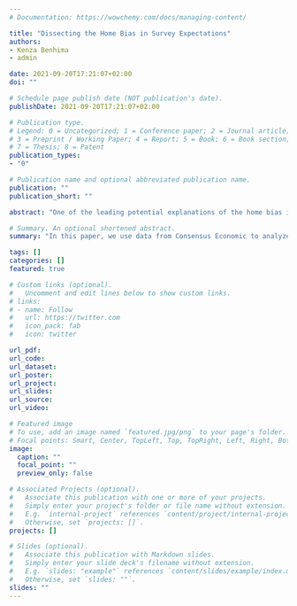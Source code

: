 ```yaml
---
# Documentation: https://wowchemy.com/docs/managing-content/

title: "Dissecting the Home Bias in Survey Expectations"
authors: 
- Kenza Benhima
- admin

date: 2021-09-20T17:21:07+02:00
doi: ""

# Schedule page publish date (NOT publication's date).
publishDate: 2021-09-20T17:21:07+02:00

# Publication type.
# Legend: 0 = Uncategorized; 1 = Conference paper; 2 = Journal article;
# 3 = Preprint / Working Paper; 4 = Report; 5 = Book; 6 = Book section;
# 7 = Thesis; 8 = Patent
publication_types: 
- "0"

# Publication name and optional abbreviated publication name.
publication: ""
publication_short: ""

abstract: "One of the leading potential explanations of the home bias in asset holdings and of capital flow volatility is the asymmetry of information between local and foreign agents. We provide direct evidence of this asymmetry by looking at survey expectations. Using individual GDP growth and inflation forecasts by professional forecasters for a panel of emerging and advanced economies, we show that foreign forecasters make more mistakes than local forecasters. This finding is consistent across country and forecaster types and across sub-periods. This ``home bias'' in expectations is not due to a more irrational expectation formation by foreigners, but to local forecasters' more precise information. Besides, consistent with a standard noisy information model where foreigners and locals observe the same public signals but locals have more precise private signals, foreign forecasts react more to public signals than the local ones. On the methodological side, we provide tests that identify differences in information frictions across groups."

# Summary. An optional shortened abstract.
summary: "In this paper, we use data from Consensus Economic to analyze professional forecasts. We characterize institution-country pairs by their location which allows us to study differences in Forecast Errors and Revisions conditional on the location of the institution."

tags: []
categories: []
featured: true

# Custom links (optional).
#   Uncomment and edit lines below to show custom links.
# links:
# - name: Follow
#   url: https://twitter.com
#   icon_pack: fab
#   icon: twitter

url_pdf:
url_code:
url_dataset:
url_poster:
url_project:
url_slides:
url_source:
url_video:

# Featured image
# To use, add an image named `featured.jpg/png` to your page's folder. 
# Focal points: Smart, Center, TopLeft, Top, TopRight, Left, Right, BottomLeft, Bottom, BottomRight.
image:
  caption: ""
  focal_point: ""
  preview_only: false

# Associated Projects (optional).
#   Associate this publication with one or more of your projects.
#   Simply enter your project's folder or file name without extension.
#   E.g. `internal-project` references `content/project/internal-project/index.md`.
#   Otherwise, set `projects: []`.
projects: []

# Slides (optional).
#   Associate this publication with Markdown slides.
#   Simply enter your slide deck's filename without extension.
#   E.g. `slides: "example"` references `content/slides/example/index.md`.
#   Otherwise, set `slides: ""`.
slides: ""
---
```

